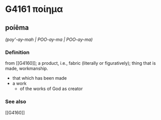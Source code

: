 # G4161 ποίημα

## poíēma

_(poy'-ay-mah | POO-ay-ma | POO-ay-ma)_

### Definition

from [[G4160]]; a product, i.e., fabric (literally or figuratively); thing that is made, workmanship.

- that which has been made
- a work
  - of the works of God as creator

### See also

[[G4160]]

